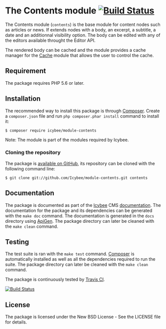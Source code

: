 # The Contents module [![Build Status](https://travis-ci.org/Icybee/module-contents.png)](https://travis-ci.org/Icybee/module-contents)

The Contents module (`contents`) is the base module for content nodes such as articles or
news. If extends nodes with a body, an excerpt, a subtitle, a date and an additionnal visibility
option. The body can be edited with any of the editors available throught the Editor API.

The rendered body can be cached and the module provides a cache manager for the [Cache](https://github.com/Icybee/module-cache)
module that allows the user to control the cache.





## Requirement

The package requires PHP 5.6 or later.





## Installation

The recommended way to install this package is through [Composer](http://getcomposer.org/).
Create a `composer.json` file and run `php composer.phar install` command to install it:

```
$ composer require icybee/module-contents
```

Note: The module is part of the modules required by Icybee.





### Cloning the repository

The package is [available on GitHub](https://github.com/Icybee/module-contents), its repository can be
cloned with the following command line:

	$ git clone git://github.com/Icybee/module-contents.git contents





## Documentation

The package is documented as part of the [Icybee](http://icybee.org/) CMS
[documentation](http://icybee.org/docs/). The documentation for the package and its
dependencies can be generated with the `make doc` command. The documentation is generated in
the `docs` directory using [ApiGen](http://apigen.org/). The package directory can later be
cleaned with the `make clean` command.





## Testing

The test suite is ran with the `make test` command. [Composer](http://getcomposer.org/) is
automatically installed as well as all the dependencies required to run the suite. The package
directory can later be cleaned with the `make clean` command.

The package is continuously tested by [Travis CI](http://about.travis-ci.org/).

[![Build Status](https://travis-ci.org/Icybee/module-contents.png)](https://travis-ci.org/Icybee/module-contents)





## License

The package is licensed under the New BSD License - See the LICENSE file for details.
